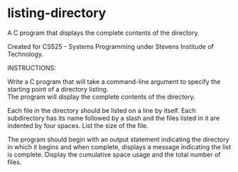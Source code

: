 # listing-directory
A C program that displays the complete contents of the directory.  

Created for CS525 - Systems Programming under Stevens Institude of Technology. 

INSTRUCTIONS:

Write a C program that will take a command-line argument to specify the starting point of a directory listing.  
The program will display the complete contents of the directory.

Each file in the directory should be listed on a line by itself.  Each subdirectory has its name followed by a slash and the files listed in it are indented by four spaces.   List the size of the file.

The program should begin with an output statement indicating the directory in which it begins and when complete, displays a message indicating the list is complete.  Display the cumulative space usage and the total number of files.